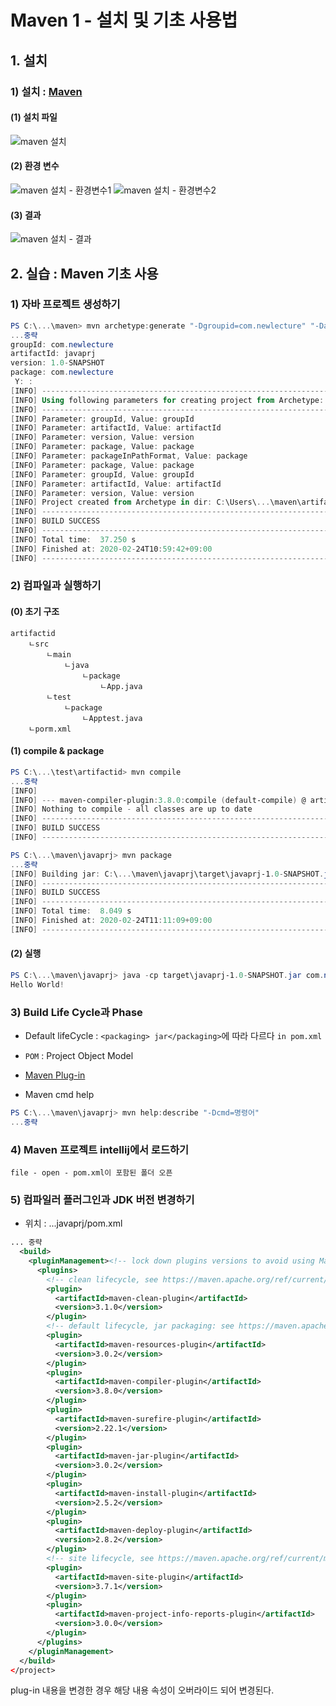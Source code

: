 # Maven 1 - 설치 및 기초 사용법

## 1. 설치

### 1) 설치 : [Maven](https://maven.apache.org/download.cgi?Preferred=http%3A%2F%2Fapache.tt.co.kr%2F)

 #### (1) 설치 파일

![maven 설치](https://user-images.githubusercontent.com/55272324/75124129-86af5a00-56f0-11ea-9587-8e6b7b0005c1.PNG)

#### (2) 환경 변수

![maven 설치 - 환경변수1](https://user-images.githubusercontent.com/55272324/75124161-beb69d00-56f0-11ea-8e03-5bef19aacc46.PNG)
![maven 설치 - 환경변수2](https://user-images.githubusercontent.com/55272324/75124165-bf4f3380-56f0-11ea-9f29-ec5efcac954c.PNG)

#### (3) 결과

![maven 설치 - 결과](https://user-images.githubusercontent.com/55272324/75124180-d9891180-56f0-11ea-8e37-3fba8dff9c98.PNG)



## 2. 실습 : Maven 기초 사용

### 1) 자바 프로젝트 생성하기

```powershell
PS C:\...\maven> mvn archetype:generate "-Dgroupid=com.newlecture" "-Dartifactid=javaprj" "-DarchetypeArtifactid=maven-archetype-quickstart"
...중략
groupId: com.newlecture
artifactId: javaprj
version: 1.0-SNAPSHOT
package: com.newlecture
 Y: :
[INFO] ----------------------------------------------------------------------------
[INFO] Using following parameters for creating project from Archetype: maven-archetype-quickstart:1.4
[INFO] ----------------------------------------------------------------------------
[INFO] Parameter: groupId, Value: groupId
[INFO] Parameter: artifactId, Value: artifactId
[INFO] Parameter: version, Value: version
[INFO] Parameter: package, Value: package
[INFO] Parameter: packageInPathFormat, Value: package
[INFO] Parameter: package, Value: package
[INFO] Parameter: groupId, Value: groupId
[INFO] Parameter: artifactId, Value: artifactId
[INFO] Parameter: version, Value: version
[INFO] Project created from Archetype in dir: C:\Users\...\maven\artifactId
[INFO] ------------------------------------------------------------------------
[INFO] BUILD SUCCESS
[INFO] ------------------------------------------------------------------------
[INFO] Total time:  37.250 s
[INFO] Finished at: 2020-02-24T10:59:42+09:00
[INFO] ------------------------------------------------------------------------
```

### 2)  컴파일과 실행하기

#### (0) 초기 구조

```
artifactid
	ㄴsrc
		ㄴmain
			ㄴjava
				ㄴpackage
					ㄴApp.java
		ㄴtest
			ㄴpackage
				ㄴApptest.java
	ㄴporm.xml
```

#### (1) compile & package

```powershell
PS C:\...\test\artifactid> mvn compile
...중략
[INFO] 
[INFO] --- maven-compiler-plugin:3.8.0:compile (default-compile) @ artifactid ---
[INFO] Nothing to compile - all classes are up to date
[INFO] ------------------------------------------------------------------------
[INFO] BUILD SUCCESS
[INFO] ------------------------------------------------------------------------
```

```powershell
PS C:\...\maven\javaprj> mvn package
...중략
[INFO] Building jar: C:\...\maven\javaprj\target\javaprj-1.0-SNAPSHOT.jar
[INFO] ------------------------------------------------------------------------
[INFO] BUILD SUCCESS
[INFO] ------------------------------------------------------------------------
[INFO] Total time:  8.049 s
[INFO] Finished at: 2020-02-24T11:11:09+09:00
[INFO] ------------------------------------------------------------------------
```

#### (2) 실행

```powershell
PS C:\...\maven\javaprj> java -cp target\javaprj-1.0-SNAPSHOT.jar com.newlecture.App
Hello World!
```



### 3) Build Life Cycle과 Phase

* Default lifeCycle : `<packaging> jar</packaging>`에 따라 다르다 `in pom.xml`

* `POM` : Project Object Model

* [Maven Plug-in](https://maven.apache.org/plugins/index.html)

* Maven cmd help

```powershell
PS C:\...\maven\javaprj> mvn help:describe "-Dcmd=명령어"
...중략
```



### 4) Maven 프로젝트 intellij에서 로드하기

```
file - open - pom.xml이 포함된 폴더 오픈
```



### 5)  컴파일러 플러그인과 JDK 버전 변경하기

* 위치 : ...javaprj/pom.xml

```xml
... 중략
  <build>
    <pluginManagement><!-- lock down plugins versions to avoid using Maven defaults (may be moved to parent pom) -->
      <plugins>
        <!-- clean lifecycle, see https://maven.apache.org/ref/current/maven-core/lifecycles.html#clean_Lifecycle -->
        <plugin>
          <artifactId>maven-clean-plugin</artifactId>
          <version>3.1.0</version>
        </plugin>
        <!-- default lifecycle, jar packaging: see https://maven.apache.org/ref/current/maven-core/default-bindings.html#Plugin_bindings_for_jar_packaging -->
        <plugin>
          <artifactId>maven-resources-plugin</artifactId>
          <version>3.0.2</version>
        </plugin>
        <plugin>
          <artifactId>maven-compiler-plugin</artifactId>
          <version>3.8.0</version>
        </plugin>
        <plugin>
          <artifactId>maven-surefire-plugin</artifactId>
          <version>2.22.1</version>
        </plugin>
        <plugin>
          <artifactId>maven-jar-plugin</artifactId>
          <version>3.0.2</version>
        </plugin>
        <plugin>
          <artifactId>maven-install-plugin</artifactId>
          <version>2.5.2</version>
        </plugin>
        <plugin>
          <artifactId>maven-deploy-plugin</artifactId>
          <version>2.8.2</version>
        </plugin>
        <!-- site lifecycle, see https://maven.apache.org/ref/current/maven-core/lifecycles.html#site_Lifecycle -->
        <plugin>
          <artifactId>maven-site-plugin</artifactId>
          <version>3.7.1</version>
        </plugin>
        <plugin>
          <artifactId>maven-project-info-reports-plugin</artifactId>
          <version>3.0.0</version>
        </plugin>
      </plugins>
    </pluginManagement>
  </build>
</project>

```

plug-in 내용을 변경한 경우 해당 내용 속성이 오버라이드 되어 변경된다.

### 

